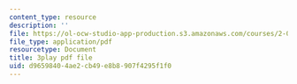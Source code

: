 ```yaml
---
content_type: resource
description: ''
file: https://ol-ocw-studio-app-production.s3.amazonaws.com/courses/2-003sc-engineering-dynamics-fall-2011/d96598404ae2cb49e8b8907f4295f1f0_zhk9xLjrmi4.pdf
file_type: application/pdf
resourcetype: Document
title: 3play pdf file
uid: d9659840-4ae2-cb49-e8b8-907f4295f1f0
---
```


